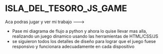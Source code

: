 # ISLA_DEL_TESORO_JS_GAME
Aca podras jugar y ver mi trabajo --->
  - Pase mi diagrama de flujo a python y ahora lo quise llevar mas alla, realizando un juego dinamico usando las herramientas de HTML/CSS/JS
  - se siguieron todos los detalles de diseño para lograr que el juego fuese responsivo y funcionara adecuadamente en cada dispositivo
 
